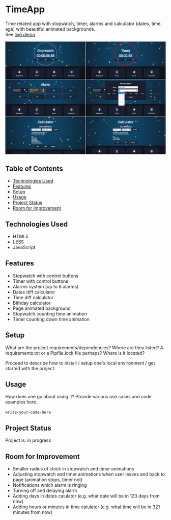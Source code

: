 # TimeApp
Time related app with stopwatch, timer, alarms and calculator (dates, time, age) with beautiful animated backgrounds.<br>
See [live demo](https://pas-artur.000webhostapp.com/TimeApp/).

![Example screenshot](screenshot.png)

## Table of Contents
* [Technologies Used](#technologies-used)
* [Features](#features)
* [Setup](#setup)
* [Usage](#usage)
* [Project Status](#project-status)
* [Room for Improvement](#room-for-improvement)


## Technologies Used
- HTML5
- LESS
- JavaScript


## Features
- Stopwatch with control buttons
- Timer with control buttons
- Alarms system (up to 8 alarms)
- Dates diff calculator
- Time diff calculator
- Bithday calculator
- Page animated background
- Stopwatch counting time animation
- Timer counting down time animation


## Setup
What are the project requirements/dependencies? Where are they listed? A requirements.txt or a Pipfile.lock file perhaps? Where is it located?

Proceed to describe how to install / setup one's local environment / get started with the project.


## Usage
How does one go about using it?
Provide various use cases and code examples here.

`write-your-code-here`


## Project Status
Project is: in progress


## Room for Improvement
- Smaller radius of clock in stopwatch and timer animations
- Adjusting stopwatch and timer animations when user leaves and back to page (animation stops, timer not)
- Notifications which alarm is ringing
- Turning off and delaying alarm
- Adding days in dates calulator (e.g. what date will be in 123 days from now)
- Adding hours or minutes in time calulator (e.g. what time will be in 321 minutes from now)
